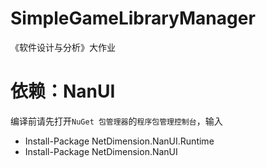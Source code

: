 # SimpleGameLibraryManager
《软件设计与分析》大作业

# 依赖：NanUI
编译前请先打开`NuGet 包管理器`的`程序包管理控制台`，输入
* Install-Package NetDimension.NanUI.Runtime
* Install-Package NetDimension.NanUI
